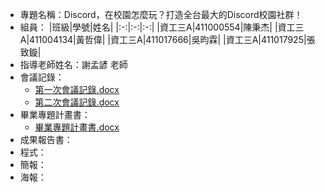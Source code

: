 - 專題名稱：Discord，在校園怎麼玩？打造全台最大的Discord校園社群！
- 組員：
  |班級|學號|姓名|
  |:-:|:-:|:-:|
  |資工三A|411000554|陳秉杰|
  |資工三A|411004134|黃哲偉|
  |資工三A|411017666|吳昀霖|
  |資工三A|411017925|張致鏇|
- 指導老師姓名：謝孟諺 老師
- 會議記錄：
  - [第一次會議記錄.docx](https://github.com/xiaojie4082/2024/blob/main/Discord%EF%BC%8C%E5%9C%A8%E6%A0%A1%E5%9C%92%E6%80%8E%E9%BA%BC%E7%8E%A9%EF%BC%9F%E6%89%93%E9%80%A0%E5%85%A8%E5%8F%B0%E6%9C%80%E5%A4%A7%E7%9A%84Discord%E6%A0%A1%E5%9C%92%E7%A4%BE%E7%BE%A4%EF%BC%81/%E7%AC%AC%E4%B8%80%E6%AC%A1%E6%9C%83%E8%AD%B0%E8%A8%98%E9%8C%84.pdf)
  - [第二次會議記錄.docx](https://github.com/xiaojie4082/2024/blob/main/Discord%EF%BC%8C%E5%9C%A8%E6%A0%A1%E5%9C%92%E6%80%8E%E9%BA%BC%E7%8E%A9%EF%BC%9F%E6%89%93%E9%80%A0%E5%85%A8%E5%8F%B0%E6%9C%80%E5%A4%A7%E7%9A%84Discord%E6%A0%A1%E5%9C%92%E7%A4%BE%E7%BE%A4%EF%BC%81/%E7%AC%AC%E4%BA%8C%E6%AC%A1%E6%9C%83%E8%AD%B0%E8%A8%98%E9%8C%84.pdf)
- 畢業專題計畫書：
  - [畢業專題計畫書.docx](https://github.com/xiaojie4082/2024/blob/main/Discord%EF%BC%8C%E5%9C%A8%E6%A0%A1%E5%9C%92%E6%80%8E%E9%BA%BC%E7%8E%A9%EF%BC%9F%E6%89%93%E9%80%A0%E5%85%A8%E5%8F%B0%E6%9C%80%E5%A4%A7%E7%9A%84Discord%E6%A0%A1%E5%9C%92%E7%A4%BE%E7%BE%A4%EF%BC%81/%E7%95%A2%E6%A5%AD%E5%B0%88%E9%A1%8C%E8%A8%88%E7%95%AB%E6%9B%B8.doc)
- 成果報告書：
- 程式：
- 簡報：
- 海報：
